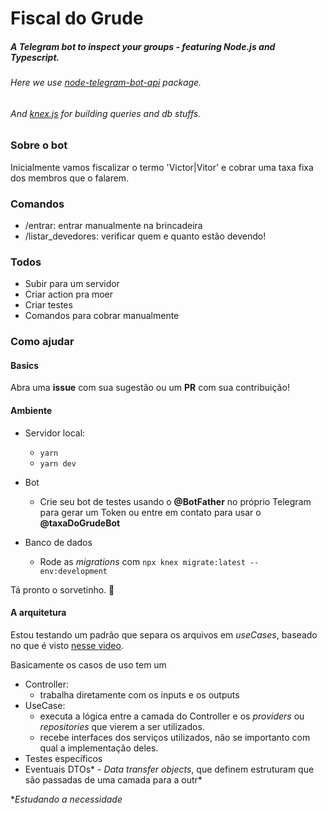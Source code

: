 # Fiscal do Grude
##### A Telegram bot to inspect your groups - featuring Node.js and Typescript. 
###### Here we use [node-telegram-bot-api](https://www.npmjs.com/package/node-telegram-bot-api) package.
###### And [knex.js](http://knexjs.org/) for building queries and db stuffs.

### Sobre o bot
Inicialmente vamos fiscalizar o termo 'Victor|Vitor' e cobrar uma taxa fixa dos membros que o falarem.

### Comandos
- /entrar: entrar manualmente na brincadeira
- /listar_devedores: verificar quem e quanto estão devendo!

### Todos
- Subir para um servidor
- Criar action pra moer
- Criar testes
- Comandos para cobrar manualmente

### Como ajudar

#### Basics

Abra uma **issue** com sua sugestão ou um **PR** com sua contribuição!

#### Ambiente

- Servidor local:
  - `yarn` 
  - `yarn dev`

- Bot
  - Crie seu bot de testes usando o **@BotFather** no próprio Telegram para gerar um Token ou entre em contato para usar o **@taxaDoGrudeBot**

- Banco de dados
  - Rode as *migrations* com `npx knex migrate:latest --env:development`

Tá pronto o sorvetinho. 🍨

#### A arquitetura

Estou testando um padrão que separa os arquivos em *useCases*, baseado no que é visto [nesse video](https://youtu.be/vAV4Vy4jfkc "Qualquer semelhança é mera coincidência").

Basicamente os casos de uso tem um 
  - Controller: 
    - trabalha diretamente com os inputs e os outputs
  - UseCase: 
    - executa a lógica entre a camada do Controller e os *providers* ou *repositories* que vierem a ser utilizados.
    - recebe interfaces dos serviços utilizados, não se importanto com qual a implementação deles.
  - Testes específicos
  - Eventuais DTOs* - *Data transfer objects*, que definem estruturam que são passadas de uma camada para a outr*

  **Estudando a necessidade*
